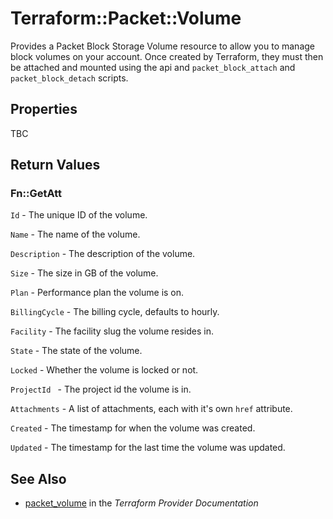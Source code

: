 # Terraform::Packet::Volume

Provides a Packet Block Storage Volume resource to allow you to
manage block volumes on your account.
Once created by Terraform, they must then be attached and mounted
using the api and `packet_block_attach` and `packet_block_detach`
scripts.

## Properties

TBC

## Return Values

### Fn::GetAtt

`Id` - The unique ID of the volume.

`Name` - The name of the volume.

`Description` - The description of the volume.

`Size` - The size in GB of the volume.

`Plan` - Performance plan the volume is on.

`BillingCycle` - The billing cycle, defaults to hourly.

`Facility` - The facility slug the volume resides in.

`State` - The state of the volume.

`Locked` - Whether the volume is locked or not.

`ProjectId ` - The project id the volume is in.

`Attachments` - A list of attachments, each with it's own `href` attribute.

`Created` - The timestamp for when the volume was created.

`Updated` - The timestamp for the last time the volume was updated.

## See Also

* [packet_volume](https://www.terraform.io/docs/providers/packet/r/volume.html) in the _Terraform Provider Documentation_